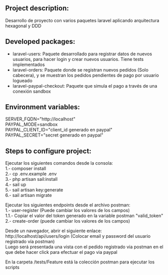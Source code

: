 ## Project description: 
Desarrollo de proyecto con varios paquetes laravel aplicando arquitectura hexagonal y DDD

## Developed packages:

- laravel-users: Paquete desarrollado para registrar datos de nuevos usuarios, para hacer login y crear nuevos usuarios. Tiene tests implementados
- laravel-orders: Paquete donde se registran nuevos pedidos (Solo cabecera), y se muestran los pedidos pendientes de pago por usuario logueado
- laravel-paypal-checkout: Paquete que simula el pago a través de una conexión sandbox

## Environment variables: 
SERVER_FQDN="http://localhost"  
PAYPAL_MODE=sandbox  
PAYPAL_CLIENT_ID="client_id generado en paypal"  
PAYPAL_SECRET="secret generado en paypal"  

## Steps to configure project:
Ejecutar los siguientes comandos desde la consola:  
1.- composer install  
2.- cp .env.example .env  
3.- php artisan sail:install  
4.- sail up  
5.- sail artisan key:generate  
6.- sail artisan migrate  

Ejecutar los siguientes endpoints desde el archivo postman:  
1.-   user-register (Puede cambiar los valores de los campos)  
1.1.- Copiar el valor del token generado en la variable postman "valid_token"  
2.-   create-order (puede cambiar los valores de los campos)  

Desde un navegador, abrir el siguiente enlace:  
http://localhost/api/users/login (Colocar email y password del usuario registrado vía postman)  
Luego será presentada una vista con el pedido registrado via postman en el que debe hacer click para efectuar el pago via paypal  

En la carpeta /tests/Feature está la colección postman para ejecutar los scripts
